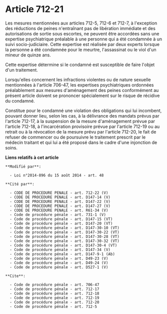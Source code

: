 # Article 712-21

Les mesures mentionnées aux articles 712-5, 712-6 et 712-7, à l'exception des réductions de peines n'entraînant pas de
libération immédiate et des autorisations de sortie sous escortes, ne peuvent être accordées sans une expertise psychiatrique
préalable à une personne qui a été condamnée à un suivi socio-judiciaire. Cette expertise est réalisée par deux experts
lorsque la personne a été condamnée pour le meurtre, l'assassinat ou le viol d'un mineur de quinze ans. 

Cette expertise détermine si le condamné est susceptible de faire l'objet d'un traitement. 

Lorsqu'elles concernent les infractions violentes ou de nature sexuelle mentionnées à l'article 706-47, les expertises
psychiatriques ordonnées préalablement aux mesures d'aménagement des peines conformément au présent article doivent se
prononcer spécialement sur le risque de récidive du condamné. 

Constitue pour le condamné une violation des obligations qui lui incombent, pouvant donner lieu, selon les cas, à la
délivrance des mandats prévus par l'article 712-17, à la suspension de la mesure d'aménagement prévue par l'article 712-18, à
l'incarcération provisoire prévue par l'article 712-19 ou au retrait ou à la révocation de la mesure prévu par l'article
712-20, le fait de refuser de commencer ou de poursuivre le traitement prescrit par le médecin traitant et qui lui a été
proposé dans le cadre d'une injonction de soins.

**Liens relatifs à cet article**

	**Modifié par**:

	  - Loi n°2014-896 du 15 août 2014 - art. 48

	**Cité par**:

	  - CODE DE PROCEDURE PENALE - art. 712-22 (V)
	  - CODE DE PROCEDURE PENALE - art. D147-14 (V)
	  - CODE DE PROCEDURE PENALE - art. D147-22 (V)
	  - CODE DE PROCEDURE PENALE - art. D147-27 (V)
	  - CODE DE PROCEDURE PENALE - art. R61-34 (V)
	  - Code de procédure pénale - art. 731-1 (V)
	  - Code de procédure pénale - art. D147-15 (VT)
	  - Code de procédure pénale - art. D147-20 (VT)
	  - Code de procédure pénale - art. D147-30-10 (VT)
	  - Code de procédure pénale - art. D147-30-22 (VT)
	  - Code de procédure pénale - art. D147-30-28 (VT)
	  - Code de procédure pénale - art. D147-30-32 (VT)
	  - Code de procédure pénale - art. D147-30-4 (VT)
	  - Code de procédure pénale - art. D147-34 (V)
	  - Code de procédure pénale - art. D147-9-1 (Ab)
	  - Code de procédure pénale - art. D49-23 (V)
	  - Code de procédure pénale - art. D49-24 (V)
	  - Code de procédure pénale - art. D527-1 (V)

	**Cite**:

	  - Code de procédure pénale - art. 706-47
	  - Code de procédure pénale - art. 712-17
	  - Code de procédure pénale - art. 712-18
	  - Code de procédure pénale - art. 712-19
	  - Code de procédure pénale - art. 712-20
	  - Code de procédure pénale - art. 712-5
